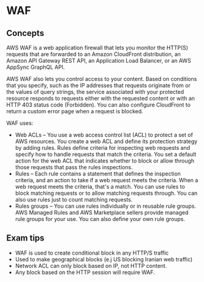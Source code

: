 # WAF
## Concepts

AWS WAF is a web application firewall that lets you monitor the HTTP(S) requests that are forwarded to an Amazon CloudFront distribution, an Amazon API Gateway REST API, an Application Load Balancer, or an AWS AppSync GraphQL API.

AWS WAF also lets you control access to your content. Based on conditions that you specify, such as the IP addresses that requests originate from or the values of query strings, the service associated with your protected resource responds to requests either with the requested content or with an HTTP 403 status code (Forbidden). You can also configure CloudFront to return a custom error page when a request is blocked.

WAF uses:
* Web ACLs – You use a web access control list (ACL) to protect a set of AWS resources. You create a web ACL and define its protection strategy by adding rules. Rules define criteria for inspecting web requests and specify how to handle requests that match the criteria. You set a default action for the web ACL that indicates whether to block or allow through those requests that pass the rules inspections.
* Rules – Each rule contains a statement that defines the inspection criteria, and an action to take if a web request meets the criteria. When a web request meets the criteria, that's a match. You can use rules to block matching requests or to allow matching requests through. You can also use rules just to count matching requests.
* Rules groups – You can use rules individually or in reusable rule groups. AWS Managed Rules and AWS Marketplace sellers provide managed rule groups for your use. You can also define your own rule groups.

## Exam tips
* WAF is used to create conditional block in any HTTP/S traffic
* Used to make geographical blocks (e.j US blocking Iranian web traffic)
* Network ACL can only block based on IP, not HTTP content. 
* Any block based on the HTTP session will require WAF.